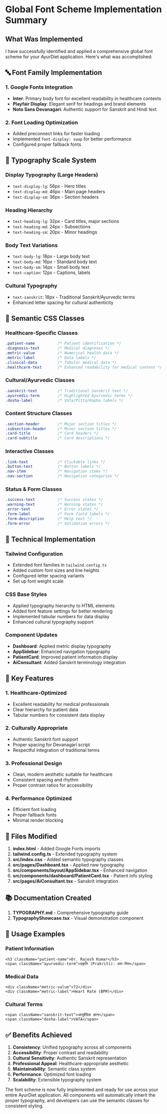 # Global Font Scheme Implementation Summary

## What Was Implemented

I have successfully identified and applied a comprehensive global font scheme for your AyurDiet application. Here's what was accomplished:

## 🔤 Font Family Implementation

### 1. **Google Fonts Integration**
- **Inter**: Primary body font for excellent readability in healthcare contexts
- **Playfair Display**: Elegant serif for headings and brand elements
- **Noto Sans Devanagari**: Authentic support for Sanskrit and Hindi text

### 2. **Font Loading Optimization**
- Added preconnect links for faster loading
- Implemented `font-display: swap` for better performance
- Configured proper fallback fonts

## 📐 Typography Scale System

### Display Typography (Large Headers)
- `text-display-lg`: 56px - Hero titles
- `text-display-md`: 46px - Main page headers  
- `text-display-sm`: 36px - Section headers

### Heading Hierarchy
- `text-heading-lg`: 32px - Card titles, major sections
- `text-heading-md`: 24px - Subsections
- `text-heading-sm`: 20px - Minor headings

### Body Text Variations
- `text-body-lg`: 18px - Large body text
- `text-body-md`: 16px - Standard body text
- `text-body-sm`: 14px - Small body text
- `text-caption`: 12px - Captions, labels

### Cultural Typography
- `text-sanskrit`: 18px - Traditional Sanskrit/Ayurvedic terms
- Enhanced letter spacing for cultural authenticity

## 🎯 Semantic CSS Classes

### Healthcare-Specific Classes
```css
.patient-name          /* Patient identification */
.diagnosis-text        /* Medical diagnoses */
.metric-value          /* Numerical health data */
.metric-label          /* Data labels */
.clinical-data         /* Tabular medical data */
.healthcare-text       /* Enhanced readability for medical content */
```

### Cultural/Ayurvedic Classes
```css
.sanskrit-text         /* Traditional Sanskrit text */
.ayurvedic-term        /* Highlighted Ayurvedic terms */
.dosha-label           /* Vata/Pitta/Kapha labels */
```

### Content Structure Classes
```css
.section-header        /* Major section titles */
.subsection-header     /* Minor section titles */
.card-title            /* Card headers */
.card-subtitle         /* Card descriptions */
```

### Interactive Classes
```css
.link-text             /* Clickable links */
.button-text           /* Button labels */
.nav-item              /* Navigation items */
.nav-section           /* Navigation categories */
```

### Status & Form Classes
```css
.success-text          /* Success states */
.warning-text          /* Warning states */  
.error-text            /* Error states */
.form-label            /* Form field labels */
.form-description      /* Help text */
.form-error            /* Validation errors */
```

## 🔧 Technical Implementation

### Tailwind Configuration
- Extended font families in `tailwind.config.ts`
- Added custom font sizes and line heights
- Configured letter spacing variants
- Set up font weight scale

### CSS Base Styles
- Applied typography hierarchy to HTML elements
- Added font feature settings for better rendering
- Implemented tabular numbers for data display
- Enhanced cultural typography support

### Component Updates
- **Dashboard**: Applied metric display typography
- **AppSidebar**: Enhanced navigation typography
- **PatientCard**: Improved patient information display
- **AiConsultant**: Added Sanskrit terminology integration

## 🌟 Key Features

### 1. **Healthcare-Optimized**
- Excellent readability for medical professionals
- Clear hierarchy for patient data
- Tabular numbers for consistent data display

### 2. **Culturally Appropriate**
- Authentic Sanskrit font support
- Proper spacing for Devanagari script
- Respectful integration of traditional terms

### 3. **Professional Design**
- Clean, modern aesthetic suitable for healthcare
- Consistent spacing and rhythm
- Proper contrast ratios for accessibility

### 4. **Performance Optimized**
- Efficient font loading
- Proper fallback fonts
- Minimal render blocking

## 📁 Files Modified

1. **index.html** - Added Google Fonts imports
2. **tailwind.config.ts** - Extended typography system
3. **src/index.css** - Added semantic typography classes
4. **src/pages/Dashboard.tsx** - Applied new typography
5. **src/components/layout/AppSidebar.tsx** - Enhanced navigation
6. **src/components/dashboard/PatientCard.tsx** - Patient info styling
7. **src/pages/AiConsultant.tsx** - Sanskrit integration

## 📚 Documentation Created

1. **TYPOGRAPHY.md** - Comprehensive typography guide
2. **TypographyShowcase.tsx** - Visual demonstration component

## 🎨 Usage Examples

### Patient Information
```tsx
<h3 className="patient-name">Dr. Rajesh Kumar</h3>
<span className="ayurvedic-term">प्रकृति (Prakriti): वात-पित्त</span>
```

### Medical Data
```tsx
<div className="metric-value">72</div>
<div className="metric-label">Heart Rate (BPM)</div>
```

### Cultural Terms
```tsx
<span className="sanskrit-text">आयुर्वेदिक ज्ञान</span>
<span className="dosha-label">VATA</span>
```

## ✅ Benefits Achieved

1. **Consistency**: Unified typography across all components
2. **Accessibility**: Proper contrast and readability
3. **Cultural Sensitivity**: Authentic Sanskrit representation  
4. **Professional Appeal**: Healthcare-appropriate aesthetic
5. **Maintainability**: Semantic class system
6. **Performance**: Optimized font loading
7. **Scalability**: Extensible typography system

The font scheme is now fully implemented and ready for use across your entire AyurDiet application. All components will automatically inherit the proper typography, and developers can use the semantic classes for consistent styling.